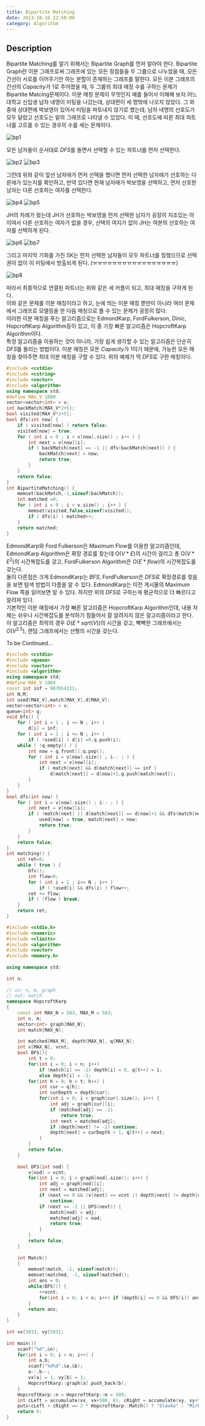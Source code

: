 ```yaml
---
title: Bipartite Matching
date: 2013-10-16 22:50:00
category: Algorithm
---
```


## Description

Bipartite Matching를 알기 위해서는 Bipartite Graph를 먼저 알아야 한다. Bipartite Graph란 이분 그래프로써 그래프에 있는 모든 정점들을 두 그룹으로 나누었을 때, 모든 간선이 서로를 이어주기만 하는 분할이 존재하는 그래프를 말한다. 모든 이분 그래프의 간선의 $Capacity$가 1로 주어졌을 때, 두 그룹의 최대 매칭 수를 구하는 문제가 Bipartite Matcing문제이다.
이분 매칭 문제이 무엇인지 예를 들어서 이해해 보자.어느 대학교 신입생 남자 네명이 미팅을 나갔는데, 상대편이 세 명밖에 나오지 않았다. 그 와중에 상대편에 박보영이 있어서 미팅을 파토내지 않기로 했는데, 남자 네명의 선호도가 모두 달랐고 선호도는 밑의 그래프로 나타낼 수 있었다. 이 때, 선호도에 따른 최대 파트너를 고르를 수 있는 경우의 수를 세는 문제이다.

![bp1](../images/bp1.png)

모든 남자들이 순서대로 $DFS$를 돌면서 선택할 수 있는 파트너를 먼저 선택한다.

![bp2](../images/bp2.png)
![bp3](../images/bp3.png)

그런데 위와 같이 앞선 남자애가 먼저 선택을 했다면 먼저 선택한 남자애가 선호하는 다른애가 있는지를 확인하고, 만약 있다면 현재 남자애가 박보영을 선택하고, 먼저 선호한 남자는 다른 선호하는 여자를 선택한다.

![bp4](../images/bp4.png)
![bp5](../images/bp5.png)

JH의 차례가 왔는데 JH가 선호하는 박보영을 먼저 선택한 남자가 굉장히 지조있는 아이여서 다른 선호하는 여자가 없을 경우, 선택의 여지가 없이 JH는 여분의 선호하는 여자를 선택하게 된다.

![bp6](../images/bp6.png)
![bp7](../images/bp7.png)

그리고 마지막 기회를 가진 SK는 먼저 선택한 남자들이 모두 파트너를 정했으므로 선택권이 없이 이 미팅에서 방출되게 된다.
(ㅠㅠㅠㅠㅠㅠㅠㅠㅠㅠㅠㅠㅠㅠㅠㅠㅠ)

![bp8](../images/bp8.png)

따라서 최종적으로 연결된 파트너는 위와 같은 세 커플이 되고, 최대 매칭을 구하게 된다.<br>
이와 같은 문제를 이분 매칭이라고 하고, 눈에 띄는 이분 매칭 뿐만이 아니라 여러 문제에서 그래프로 모델링을 한 다음 매칭으로 풀 수 있는 문제가 굉장히 많다.<br>
이러한 이분 매칭을 푸는 알고리즘으로는 EdmondKarp, FordFulkerson, Dinic, HopcroftKarp Algorithm등이 있고, 이 중 가장 빠른 알고리즘은 HopcroftKarp Algorithm이다.<br>
특정 알고리즘을 이용하는 것이 아니라, 가장 쉽게 생각할 수 있는 알고리즘은 단순히 $DFS$를 돌리는 방법이다. 이분 매칭은 모든 $Capacity$가 1이기 때문에, 가능한 모든 매칭을 찾아주면 최대 이분 매칭을 구할 수 있다. 위의 예제가 딱 $DFS$로 구한 매칭이다.

```cpp
#include <cstdio>
#include <cstring>
#include <vector>
#include <algorithm>
using namespace std;
#define MAX_V 1000
vector<vector<int> > v;
int backMatch[MAX_V*2+5];
bool visited[MAX_V*2+5];
bool dfs(int now) {
    if ( visited[now] ) return false;
    visited[now] = true;
    for ( int i = 0 ; i < v[now].size() ; i++ ) {
        int next = v[now][i];
        if ( backMatch[next] == -1 || dfs(backMatch[next]) ) {
            backMatch[next] = now;
            return true;
        }
    }
    return false;
}
int BipartiteMatching() {
    memset(backMatch,-1,sizeof(backMatch));
    int matched =0;
    for ( int i = 0 ; i < v.size() ; i++ ) {
        memset(visited,false,sizeof(visited));
        if ( dfs(i) ) matched++;
    }
    return matched;
}
```

EdmondKarp와 Ford Fulkerson은 Maximum Flow를 이용한 알고리즘인데, EdmondKarp Algorithm은 확장 경로를 찾는데 O($V*E$)의 시간이 걸리고 총 O($V*E^2$)의 시간복잡도를 갖고, FordFulkerson Algorithm은 O($E*flow$)의 시간복잡도를 갖는다.<br>
둘이 다른점은 크게 EdmondKarp는 $BFS$, FordFulkerson은 $DFS$로 확장경로를 찾음을 보면 탐색 방법이 다름을 알 수 있다. EdmondKarp는 이전 게시물의 Maximum Flow 쪽을 읽어보면 알 수 있다. 하지만 위의 $DFS$로 구하는게 평균적으로 더 빠르다고 알려져 있다.<br>
기본적인 이분 매칭에서 가장 빠른 알고리즘은 HopcroftKarp Algorithm인데, 내용 자체는 쉬우나 시간복잡도를 분석하기 힘들어서 잘 알려지지 않은 알고리즘이라고 한다. 이 알고리즘은 최악의 경우 $O(E*sqrt(V))$의 시간을 갖고, 빡빡한 그래프에서는 $O(V^{2.5})$, 랜덤 그래프에서는 선형의 시간을 갖는다.<br>

To be Continued...


```cpp
#include <cstdio>
#include <queue>
#include <vector>
#include <algorithm>
using namespace std;
#define MAX_V 1004
const int inf = 987654321;
int N,M;
int used[MAX_V],match[MAX_V],d[MAX_V];
vector<vector<int> > v;
queue<int> q;
void bfs() {
    for ( int i = 1 ; i <= N ; i++ ) 
        d[i] = inf;
    for ( int i = 1 ; i <= N ; i++ ) 
        if ( !used[i] ) d[i] =0,q.push(i);
    while ( !q.empty() ) {
        int now = q.front();q.pop();
        for ( int i = v[now].size() ; i-- ; ) {
            int next = v[now][i];
            if ( match[next] && d[match[next]] == inf )
                d[match[next]] = d[now]+1,q.push(match[next]);
        }
    }
}
bool dfs(int now) {
    for ( int i = v[now].size() ; i-- ; ) {
        int next = v[now][i];
        if ( !match[next] || d[match[next]] == d[now]+1 && dfs(match[next]) ) {
            used[now] = true, match[next] = now;
            return true;
        }
    }
    return false;
}
int matching() {
    int ret=0;
    while ( true ) {
        bfs();
        int flow=0;
        for ( int i = 1 ; i<= N ; i++ )
            if ( !used[i] && dfs(i) ) flow++;
        ret += flow;
        if ( !flow ) break;
    }
    return ret;
}

#include <stdio.h>
#include <numeric>
#include <climits>
#include <algorithm>
#include <vector>
#include <memory.h>
 
using namespace std;
 
int n;
 
// in: n, m, graph
// out: match
namespace HopcroftKarp
{
    const int MAX_N = 503, MAX_M = 503;
    int n, m;
    vector<int> graph[MAX_N];
    int match[MAX_N];
 
    int matched[MAX_M], depth[MAX_N], q[MAX_N];
    int v[MAX_N], vcnt;
    bool BFS(){
        int t = 0;
        for(int i = 0; i < n; i++)
            if (match[i] == -1) depth[i] = 0, q[t++] = i;
            else depth[i] = -1;
        for(int h = 0; h < t; h++) {
            int cur = q[h];
            int curDepth = depth[cur];
            for(int i = 0; i < graph[cur].size(); i++) {
                int adj = graph[cur][i];
                if (matched[adj] == -1)
                    return true;
                int next = matched[adj];
                if (depth[next] != -1) continue;
                depth[next] = curDepth + 1, q[t++] = next;
            }
        }
        return false;
    }
 
    bool DFS(int nod) {
        v[nod] = vcnt;
        for(int i = 0; i < graph[nod].size(); i++) {
            int adj = graph[nod][i];
            int next = matched[adj];
            if (next >= 0 && (v[next] == vcnt || depth[next] != depth[nod] + 1))
                continue;
            if (next == -1 || DFS(next)) {
                match[nod] = adj;
                matched[adj] = nod;
                return true;
            }
        }
        return false;
    }
 
    int Match()
    {
        memset(match, -1, sizeof(match));
        memset(matched, -1, sizeof(matched));
        int ans = 0;
        while(BFS()) {
            ++vcnt;
            for(int i = 0; i < n; i++) if (depth[i] == 0 && DFS(i)) ans++;
        }
        return ans;
    }
}
 
int vx[503], vy[503];
 
int main(){
    scanf("%d",&n);
    for(int i = 0; i < n; i++) {
        int a,b;
        scanf("%d%d",&a,&b);
        a--,b--;
        vx[a] = 1, vy[b] = 1;
        HopcroftKarp::graph[a].push_back(b);
    }
    HopcroftKarp::n = HopcroftKarp::m = 500;
    int cLeft = accumulate(vx, vx+500, 0), cRight = accumulate(vy, vy+500, 0);
    puts(cLeft + cRight == 2 * HopcroftKarp::Match() ? "Slavko" : "Mirko");
    return 0;
}
```